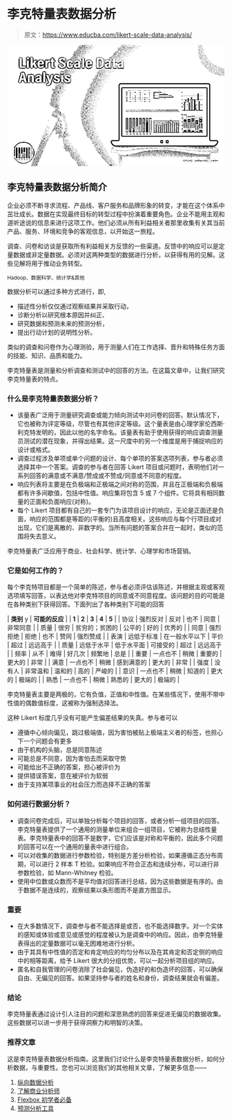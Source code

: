 # 李克特量表数据分析

> 原文：<https://www.educba.com/likert-scale-data-analysis/>

![Likert Scale Data Analysis](img/fea330c50e642496b288f0c7e105cc6c.png)



## 李克特量表数据分析简介

企业必须不断寻求流程、产品线、客户服务和品牌形象的转变，才能在这个体系中茁壮成长。数据在实现最终目标的转型过程中扮演着重要角色。企业不能用主观和道听途说的信息来进行这项工作。他们必须从所有利益相关者那里收集有关其当前产品、服务、环境和竞争的客观信息，以开始这一旅程。

调查、问卷和访谈是获取所有利益相关方反馈的一些渠道。反馈中的响应可以是定量数据或非定量数据。必须对这两种类型的数据进行分析，以获得有用的见解。这些见解将用于推动业务转型。

<small>Hadoop、数据科学、统计学&其他</small>

数据分析可以通过多种方式进行，即,

*   描述性分析仅仅通过观察结果并采取行动，
*   诊断分析以研究根本原因并纠正、
*   研究数据和预测未来的预测分析，
*   提出行动计划的说明性分析。

类似的调查和问卷作为心理测验，用于测量人们在工作选择、晋升和特殊任务方面的技能、知识、品质和能力。

李克特量表是测量和分析调查和测试中的回答的方法。在这篇文章中，让我们研究李克特量表的特点。

### 什么是李克特量表数据分析？

*   该量表广泛用于测量研究调查或能力倾向测试中对问卷的回答。默认情况下，它也被称为评定等级，尽管也有其他评定等级。这个量表是由心理学家伦西斯·利克特发明的，因此以他的名字命名。该量表有助于使用获得的响应调查测量员测试的潜在现象，并得出结果。这一尺度中的另一个维度是用于捕捉响应的设计或格式。
*   调查过程涉及单项或单个问题的设计、每个单项的答案选项列表，参与者必须选择其中一个答案。调查的参与者在回答 Likert 项目或问题时，表明他们对一系列回答的满意或不满意/赞成或不赞成/同意或不同意的程度。
*   响应列表将主要是在负极端和正极端之间对称的范围，并且在正极端和负极端都有许多间歇值，包括中性值。响应集将包含 5 或 7 个组件。它将具有相同数量的正面和负面响应(对称)。
*   每个 Likert 项目都有自己的一套专门为该项目设计的响应，无论是正面还是负面，响应的范围都是等距的(平衡的)且高度相关。这些响应与每个行项目成对出现，它们是离散的、非数字的。当所有问题的答案合并在一起时，类似的范围将失去意义。

李克特量表广泛应用于商业、社会科学、统计学、心理学和市场营销。

### 它是如何工作的？

每个李克特项目都是一个简单的陈述，参与者必须评估该陈述，并根据主观或客观选项填写回答，以表达他对李克特项目的同意或不同意程度。该问题的目的可能是在各种类别下获得回答。下面列出了各种类别下可能的回答

| **类别** y | **可能的反应** |
| **1** | **2** | **3** | **4** | **5** |
| 协议 | 强烈反对 | 反对 | 也不 | 同意 | 非常同意 |
| 质量 | 很穷 | 贫穷的；贫困的 | 公平的 | 好的 | 优秀的 |
| 同意 | 强烈拒绝 | 拒绝 | 也不 | 赞同 | 强烈赞成 |
| 表演 | 远低于标准 | 在一般水平以下 | 平价 | 超过 | 远远高于 |
| 质量 | 远低于水平 | 低于水平面 | 可接受的 | 超过 | 远远高于 |
| 频率 | 从不 | 难得 | 好几次 | 频繁地 | 总是 |
| 重要 | 一点也不 | 稍微 | 重要的 | 更大的 | 非常 |
| 满意 | 一点也不 | 稍微 | 感到满意的 | 更大的 | 非常 |
| 强度 | 没有人 | 非常温和 | 温和的 | 高的 | 严峻的 |
| 意识 | 一点也不 | 稍微 | 知道的 | 更大的 | 极端的 |
| 熟悉 | 一点也不 | 稍微 | 熟悉的 | 更大的 | 极端的 |

李克特量表主要是两极的，它有负值，正值和中性值。在某些情况下，使用不带中性值的偶数值标度，这被称为强制选择法。

这种 Likert 标度几乎没有可能产生偏差结果的失真。参与者可以

*   遵循中心倾向偏见，跳过极端值，因为害怕被贴上极端主义者的标签，也担心下一个问题会有更多
*   由于机构的头脑，总是同意陈述
*   可能总是不同意，因为害怕去而采取守势
*   可能给出不正确的答案，担心被评价为
*   提供错误答案，意在被评价为软弱
*   由于支持某项事业的社会压力而选择不正确的答案

### 如何进行数据分析？

*   调查问卷完成后，可以单独分析每个项目的回答，或者分析一组项目的回答。李克特量表提供了一个通用的测量单位来组合一组项目，它被称为总结性量表。李克特量表中的回答不是数字，它们应该是对称和平衡的，因此多个问题的回答可以在一个通用的量表中进行组合。
*   可以对收集的数据进行参数检验，特别是方差分析检验，如果遵循正态分布周期，可以进行 2 样本 T 检验。如果响应不符合正态和连续分布，可以进行非参数检验，如 Mann-Whitney 检验。
*   使用中位数或众数而不是平均值对回答进行总结，因为这些数据是有序的。由于数据不是连续的，观察结果以条形图而不是直方图显示。

### 重要

*   在大多数情况下，调查参与者不能选择是或否，也不能选择数字。对一个实体的感知或体验或意见或感觉的程度被认为是调查中的响应。因此，由李克特量表得出的定量数据可以毫无困难地进行分析。
*   由于其具有中性值的否定和肯定响应的均匀分布以及在其肯定和否定侧的响应中的相等距离，给予 Likert 很大的分组优势，可以一起分析项目组的响应。
*   匿名和自我管理的问卷消除了社会偏见，伪造好的和伪造坏的回答，可以确保自由、无偏见的回答。如果坚持参与者的姓名和身份，调查结果就会有偏差。

### 结论

李克特量表通过设计引人注目的问题和深思熟虑的回答来促进无偏见的数据收集。这些数据可以进一步用于获得洞察力和明智的决策。

### 推荐文章

这是李克特量表数据分析指南。这里我们讨论什么是李克特量表数据分析，如何分析数据，与重要性。您也可以浏览我们的其他相关文章，了解更多信息——

1.  [纵向数据分析](https://www.educba.com/longitudinal-data-analysis/)
2.  [了解商业分析师](https://www.educba.com/what-is-the-role-of-a-business-analyst/?source=leftnav)
3.  [Flexbox 初学者必备](https://www.educba.com/flexbox-properties/?source=leftnav)
4.  [预测分析工具](https://www.educba.com/predictive-analytics-tool/?source=leftnav)





